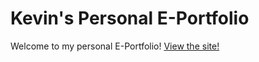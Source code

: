 # Kevin's Personal E-Portfolio
Welcome to my personal E-Portfolio!
[View the site!](http://kevintoh.cc)
